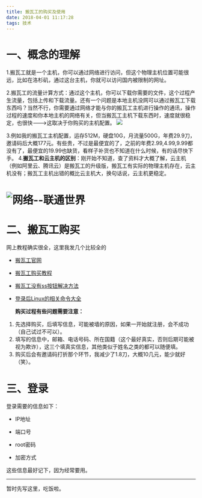 ```yaml
---
title: 搬瓦工的购买及使用
date: 2018-04-01 11:17:28
tags: 技术
---
```


一、概念的理解
===
1.搬瓦工就是一个主机，你可以通过网络进行访问，但这个物理主机位置可能很远，比如在洛杉矶，通过这台主机，你就可以访问国内被限制的网址。

2.搬瓦工的流量计算方式：通过这个主机，你可以下载你需要的文件，这个过程产生流量，包括上传和下载流量。还有一个问题是本地主机没网可以通过搬瓦工下载东西吗？当然不行，你需要通过网络才能与你的搬瓦工主机进行操作的通讯，操作过程的速度和你本地主机的网络有关，但当搬瓦工主机下载东西时，速度就很稳定，也很快--->这取决于你购买的主机配置。
![](http://p6hlch5jf.bkt.clouddn.com/haitan.jpg)

<!--more-->

3.例如我的搬瓦工主机配置，运存512M，硬盘10G，月流量500G，年费29.9刀，邀请码后大概177元。有些贵，不过是最便宜的了，之前的年费2.99,4.99,9.99都没有了，最便宜的19.99也缺货，看样子补货也不知道在什么时候，有的话尽快下手。
4.**搬瓦工和云主机的区别**：刚开始不知道，查了资料才大概了解，云主机（例如阿里云、腾讯云）是搬瓦工的升级版，搬瓦工有实际的物理主机存在，云主机没有；搬瓦工主机出错的概比云主机大，换句话说，云主机更稳定。


# ![网络--联通世界](http://p6hlch5jf.bkt.clouddn.com/b0f075fcaec597c141ddad8988581b65.jpg)

二、搬瓦工购买
===
网上教程确实很全，这里我发几个比较全的

- [搬瓦工官网](https://bwh1.net/register.php)


- [搬瓦工购买教程](https://blog.csdn.net/nanalinlinlin/article/details/54667735
)

- [搬瓦工没有ss按钮解决方法](https://weibo.com/ttarticle/p/show?id=2313501000014216775825827948
)

- [登录后Linux的相关命令大全](http://www.bawagon.com/linuxvps%E5%9F%BA%E6%9C%AC%E5%91%BD%E4%BB%A4/)

  **购买过程有些问题需要注意：**

1. 先选择购买，后填写信息，可能被墙的原因，如果一开始就注册，会不成功（自己试过不可以）。
2. 填写的信息中，邮箱、电话号码、所在国籍（这个最好真实，否则后期可能被视为欺诈），这三个填真实信息，其他类似于姓名之类的都可以随便填。
3. 购买后会有邀请码打折那个环节，我减少了1.8刀，大概10几元，能少就好（笑）。

三、登录
===
登录需要的信息如下：

- IP地址

- 端口号

- root密码

- 加密方式

这些信息最好记下，因为经常要用。

---
暂时先写这里，吃饭啦。